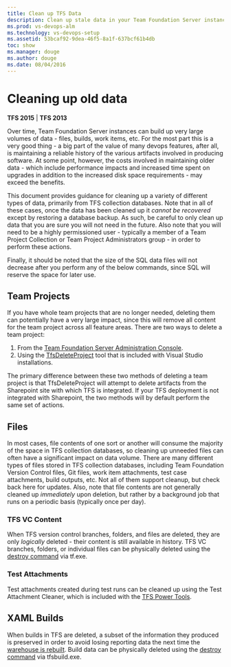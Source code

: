 ```yaml
---
title: Clean up TFS Data
description: Clean up stale data in your Team Foundation Server instance
ms.prod: vs-devops-alm
ms.technology: vs-devops-setup
ms.assetid: 53bcaf92-9dea-46f5-8a1f-637bcf61b4db
toc: show
ms.manager: douge
ms.author: douge
ms.date: 08/04/2016
---
```


# Cleaning up old data

**TFS 2015** | **TFS 2013**

Over time, Team Foundation Server instances can build up very large volumes of data - files, builds, work items, etc. 
For the most part this is a very good thing - a big part of the value of many devops
features, after all, is maintaining a reliable history of the various artifacts involved in producing software. At 
some point, however, the costs involved in maintaining older data - which include performance impacts and increased 
time spent on upgrades in addition to the increased disk space requirements - may exceed the benefits.

This document provides guidance for cleaning up a variety of different types of data, primarily from TFS collection 
databases. Note that in all of these cases, once the data has been cleaned up it *cannot be recovered* except by 
restoring a database backup. As such, be careful to only clean up data that you are sure you will not need in the 
future. Also note that you will need to be a highly permissioned user - typically a member of a Team Project 
Collection or Team Project Administrators group - in order to perform these actions. 

Finally, it should be noted that the size of the SQL data files will not decrease after you perform any of the 
below commands, since SQL will reserve the space for later use.

## Team Projects

If you have whole team projects that are no longer needed, deleting them can potentially have a very large impact, 
since this will remove all content for the team project across all feature areas. There are two ways to delete a 
team project:

1. From the [Team Foundation Server Administration Console](/vsts/accounts/delete-team-project.md#delete-team-proj).
2. Using the [TfsDeleteProject](https://msdn.microsoft.com/library/ms181482.aspx) tool that is included with Visual 
Studio installations.

The primary difference between these two methods of deleting a team project is that TfsDeleteProject will attempt to 
delete artifacts from the Sharepoint site with which TFS is integrated. If your TFS deployment is not integrated 
with Sharepoint, the two methods will by default perform the same set of actions.

## Files

In most cases, file contents of one sort or another will consume the majority of the space in TFS collection 
databases, so cleaning up unneeded files can often have a significant impact on data volume. There are many 
different types of files stored in TFS collection databases, including Team Foundation Version Control files, Git files, work 
item attachments, test case attachments, build outputs, etc. Not all of them support cleanup, but check back here 
for updates. Also, note that file contents are not generally cleaned up *immediately* upon deletion, but rather by
a background job that runs on a periodic basis (typically once per day). 

### TFS VC Content

When TFS version control branches, folders, and files are deleted, they are only *logically* deleted - their content 
is still available in history. TFS VC branches, folders, or individual files can be physically deleted using the 
[destroy command](https://msdn.microsoft.com/library/bb386005.aspx) via tf.exe.   

### Test Attachments

Test attachments created during test runs can be cleaned up using the Test Attachment Cleaner, which is included 
with the [TFS Power Tools](https://visualstudiogallery.msdn.microsoft.com/f017b10c-02b4-4d6d-9845-58a06545627f). 

[//]: # (TODO: Would be really nice to get WIT attachments documented. Needs code.) 
[//]: # (TODO: Would be really nice to get Build outputs that are copied to the server documented.)
[//]: # (TODO: Would be really nice to get Git content documented.)

[//]: # (TODO: Workspaces and shelvesets? Ping Taylor.)  

## XAML Builds

When builds in TFS are deleted, a subset of the information they produced is preserved in order to avoid losing 
reporting data the next time the [warehouse is rebuilt](/vsts/report/admin/rebuild-data-warehouse-and-cube.md). Build 
data can be physically deleted using the [destroy command](https://msdn.microsoft.com/library/ee794689.aspx) via 
tfsbuild.exe.

